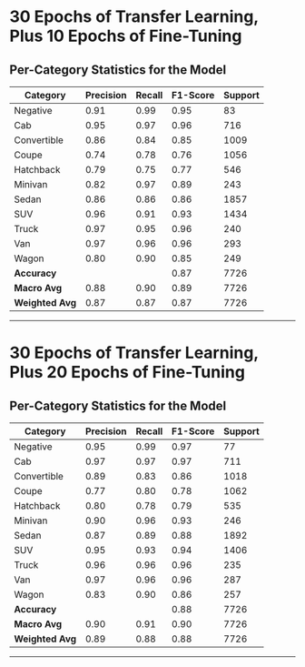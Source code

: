 # 30 Epochs of Transfer Learning, Plus 10 Epochs of Fine-Tuning
## Per-Category Statistics for the Model

| Category       | Precision | Recall | F1-Score | Support |
|----------------|-----------|--------|----------|---------|
| Negative       | 0.91      | 0.99   | 0.95     | 83      |
| Cab            | 0.95      | 0.97   | 0.96     | 716     |
| Convertible    | 0.86      | 0.84   | 0.85     | 1009    |
| Coupe          | 0.74      | 0.78   | 0.76     | 1056    |
| Hatchback      | 0.79      | 0.75   | 0.77     | 546     |
| Minivan        | 0.82      | 0.97   | 0.89     | 243     |
| Sedan          | 0.86      | 0.86   | 0.86     | 1857    |
| SUV            | 0.96      | 0.91   | 0.93     | 1434    |
| Truck          | 0.97      | 0.95   | 0.96     | 240     |
| Van            | 0.97      | 0.96   | 0.96     | 293     |
| Wagon          | 0.80      | 0.90   | 0.85     | 249     |
| **Accuracy**   |           |        | 0.87     | 7726    |
| **Macro Avg**  | 0.88      | 0.90   | 0.89     | 7726    |
| **Weighted Avg** | 0.87    | 0.87   | 0.87     | 7726    |

---

# 30 Epochs of Transfer Learning, Plus 20 Epochs of Fine-Tuning
## Per-Category Statistics for the Model

| Category       | Precision | Recall | F1-Score | Support |
|----------------|-----------|--------|----------|---------|
| Negative       | 0.95      | 0.99   | 0.97     | 77      |
| Cab            | 0.97      | 0.97   | 0.97     | 711     |
| Convertible    | 0.89      | 0.83   | 0.86     | 1018    |
| Coupe          | 0.77      | 0.80   | 0.78     | 1062    |
| Hatchback      | 0.80      | 0.78   | 0.79     | 535     |
| Minivan        | 0.90      | 0.96   | 0.93     | 246     |
| Sedan          | 0.87      | 0.89   | 0.88     | 1892    |
| SUV            | 0.95      | 0.93   | 0.94     | 1406    |
| Truck          | 0.96      | 0.96   | 0.96     | 235     |
| Van            | 0.97      | 0.96   | 0.96     | 287     |
| Wagon          | 0.83      | 0.90   | 0.86     | 257     |
| **Accuracy**   |           |        | 0.88     | 7726    |
| **Macro Avg**  | 0.90      | 0.91   | 0.90     | 7726    |
| **Weighted Avg** | 0.89    | 0.88   | 0.88     | 7726    |

---
